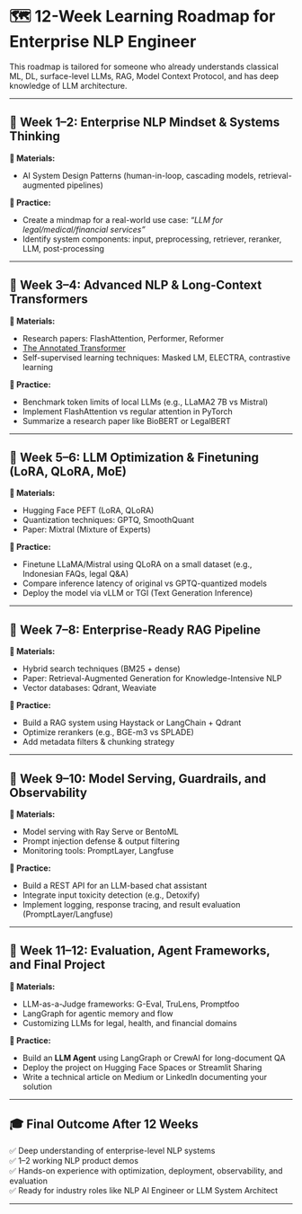 # 🗺️ 12-Week Learning Roadmap for Enterprise NLP Engineer

This roadmap is tailored for someone who already understands classical ML, DL, surface-level LLMs, RAG, Model Context Protocol, and has deep knowledge of LLM architecture.

---

## 📅 Week 1–2: Enterprise NLP Mindset & Systems Thinking

**📘 Materials:**
- AI System Design Patterns (human-in-loop, cascading models, retrieval-augmented pipelines)

**🧪 Practice:**
- Create a mindmap for a real-world use case: *“LLM for legal/medical/financial services”*
- Identify system components: input, preprocessing, retriever, reranker, LLM, post-processing

---

## 📅 Week 3–4: Advanced NLP & Long-Context Transformers

**📘 Materials:**
- Research papers: FlashAttention, Performer, Reformer
- [The Annotated Transformer](https://nlp.seas.harvard.edu/2018/04/03/attention.html)
- Self-supervised learning techniques: Masked LM, ELECTRA, contrastive learning

**🧪 Practice:**
- Benchmark token limits of local LLMs (e.g., LLaMA2 7B vs Mistral)
- Implement FlashAttention vs regular attention in PyTorch
- Summarize a research paper like BioBERT or LegalBERT

---

## 📅 Week 5–6: LLM Optimization & Finetuning (LoRA, QLoRA, MoE)

**📘 Materials:**
- Hugging Face PEFT (LoRA, QLoRA)
- Quantization techniques: GPTQ, SmoothQuant
- Paper: Mixtral (Mixture of Experts)

**🧪 Practice:**
- Finetune LLaMA/Mistral using QLoRA on a small dataset (e.g., Indonesian FAQs, legal Q&A)
- Compare inference latency of original vs GPTQ-quantized models
- Deploy the model via vLLM or TGI (Text Generation Inference)

---

## 📅 Week 7–8: Enterprise-Ready RAG Pipeline

**📘 Materials:**
- Hybrid search techniques (BM25 + dense)
- Paper: Retrieval-Augmented Generation for Knowledge-Intensive NLP
- Vector databases: Qdrant, Weaviate

**🧪 Practice:**
- Build a RAG system using Haystack or LangChain + Qdrant
- Optimize rerankers (e.g., BGE-m3 vs SPLADE)
- Add metadata filters & chunking strategy

---

## 📅 Week 9–10: Model Serving, Guardrails, and Observability

**📘 Materials:**
- Model serving with Ray Serve or BentoML
- Prompt injection defense & output filtering
- Monitoring tools: PromptLayer, Langfuse

**🧪 Practice:**
- Build a REST API for an LLM-based chat assistant
- Integrate input toxicity detection (e.g., Detoxify)
- Implement logging, response tracing, and result evaluation (PromptLayer/Langfuse)

---

## 📅 Week 11–12: Evaluation, Agent Frameworks, and Final Project

**📘 Materials:**
- LLM-as-a-Judge frameworks: G-Eval, TruLens, Promptfoo
- LangGraph for agentic memory and flow
- Customizing LLMs for legal, health, and financial domains

**🧪 Practice:**
- Build an **LLM Agent** using LangGraph or CrewAI for long-document QA
- Deploy the project on Hugging Face Spaces or Streamlit Sharing
- Write a technical article on Medium or LinkedIn documenting your solution

---

## 🎓 Final Outcome After 12 Weeks

✅ Deep understanding of enterprise-level NLP systems  
✅ 1–2 working NLP product demos  
✅ Hands-on experience with optimization, deployment, observability, and evaluation  
✅ Ready for industry roles like NLP AI Engineer or LLM System Architect

---
